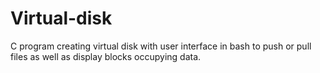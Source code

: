 # Virtual-disk
C program creating virtual disk with user interface in bash to push or pull files as well as display blocks occupying data.
